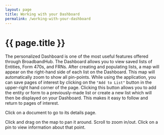 ```yaml
---
layout: page
title: Working with your Dashboard
permalink: /working-with-your-dashboard
---
```


# {{ page.title }}
The personalized Dashboard is one of the most useful features offered through BroadbandHub. The Dashboard allows you to view saved lists of Entities, Form 470s, and FRNs. After creating and populating lists, a map will appear on the right-hand side of each list on the Dashboard.  This map will automatically zoom to show all pin-points.
While using the application, you can save pages of interest by clicking on the `"Add to List"` button in the upper-right hand corner of the page. Clicking this button allows you to add the entity or form to a previously-made list or create a new list which will then be displayed on your Dashboard. This makes it easy to follow and return to pages of interest.

Click on a document to go to its details page.

Click and drag on the map to pan it around. Scroll to zoom in/out. Click on a pin to view information about that point. 